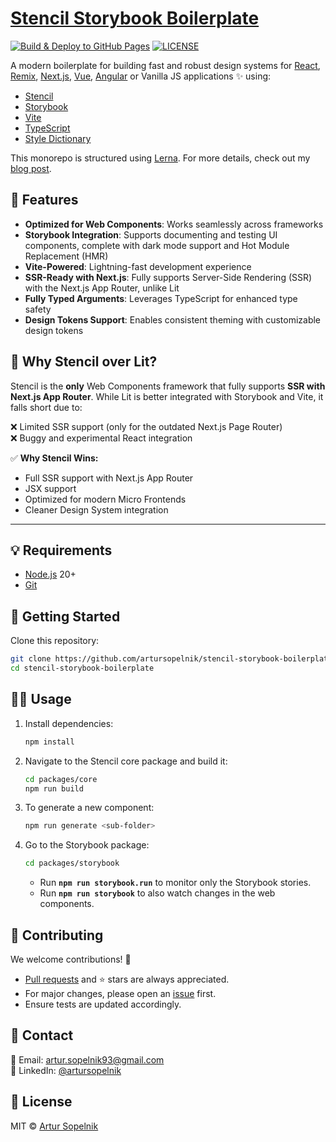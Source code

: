 # [Stencil Storybook Boilerplate](https://artursopelnik.github.io/stencil-storybook-boilerplate/)

[![Build & Deploy to GitHub Pages](https://github.com/artursopelnik/stencil-storybook-boilerplate/actions/workflows/workflow.yml/badge.svg)](https://github.com/artursopelnik/stencil-storybook-boilerplate/actions/workflows/workflow.yml)
[![LICENSE](https://img.shields.io/badge/license-MIT-lightgrey.svg)](https://github.com/artursopelnik/stencil-storybook-boilerplate/blob/main/LICENSE.txt)

A modern boilerplate for building fast and robust design systems for [React](https://reactjs.org/), [Remix](https://remix.run/), [Next.js](https://nextjs.org/), [Vue](https://vuejs.org/), [Angular](https://angular.io/) or Vanilla JS applications ✨ using:

- [Stencil](https://github.com/ionic-team/stencil)
- [Storybook](https://github.com/storybookjs/storybook)
- [Vite](https://github.com/vitejs/vite)
- [TypeScript](https://github.com/microsoft/TypeScript)
- [Style Dictionary](https://github.com/amzn/style-dictionary)

This monorepo is structured using [Lerna](https://lerna.js.org/). For more details, check out my [blog post](https://github.com/artursopelnik/how-to-use-storybook-with-stencil-in-2025). 

## 📖 Features
- **Optimized for Web Components**: Works seamlessly across frameworks
- **Storybook Integration**: Supports documenting and testing UI components, complete with dark mode support and Hot Module Replacement (HMR)
- **Vite-Powered**: Lightning-fast development experience
- **SSR-Ready with Next.js**: Fully supports Server-Side Rendering (SSR) with the Next.js App Router, unlike Lit
- **Fully Typed Arguments**: Leverages TypeScript for enhanced type safety
- **Design Tokens Support**: Enables consistent theming with customizable design tokens

## 🤔 Why Stencil over Lit?
Stencil is the **only** Web Components framework that fully supports **SSR with Next.js App Router**. While Lit is better integrated with Storybook and Vite, it falls short due to:

❌ Limited SSR support (only for the outdated Next.js Page Router)  
❌ Buggy and experimental React integration  

✅ **Why Stencil Wins:**
- Full SSR support with Next.js App Router
- JSX support
- Optimized for modern Micro Frontends
- Cleaner Design System integration

---

## 💡 Requirements
- [Node.js](https://nodejs.org/) 20+
- [Git](https://git-scm.com/)

## 🚀 Getting Started
Clone this repository:
```bash
git clone https://github.com/artursopelnik/stencil-storybook-boilerplate.git
cd stencil-storybook-boilerplate
```

## 👩‍💻 Usage
1. Install dependencies:
   ```bash
   npm install
   ```
2. Navigate to the Stencil core package and build it:
   ```bash
   cd packages/core
   npm run build
   ```
3. To generate a new component:
   ```bash
   npm run generate <sub-folder>
   ```
4. Go to the Storybook package:
   ```bash
   cd packages/storybook
   ```
   - Run **`npm run storybook.run`** to monitor only the Storybook stories.
   - Run **`npm run storybook`** to also watch changes in the web components.

## 🙌 Contributing
We welcome contributions! 🚀
- [Pull requests](https://github.com/artursopelnik/stencil-storybook-boilerplate/pulls) and ⭐ stars are always appreciated.
- For major changes, please open an [issue](https://github.com/artursopelnik/stencil-storybook-boilerplate/issues) first.
- Ensure tests are updated accordingly.

## 📩 Contact
📧 Email: [artur.sopelnik93@gmail.com](mailto:artur.sopelnik93@gmail.com)  
💼 LinkedIn: [@artursopelnik](https://www.linkedin.com/in/artur-sopelnik-b93656110/)

## 📜 License
MIT &copy; [Artur Sopelnik](https://github.com/artursopelnik/)
